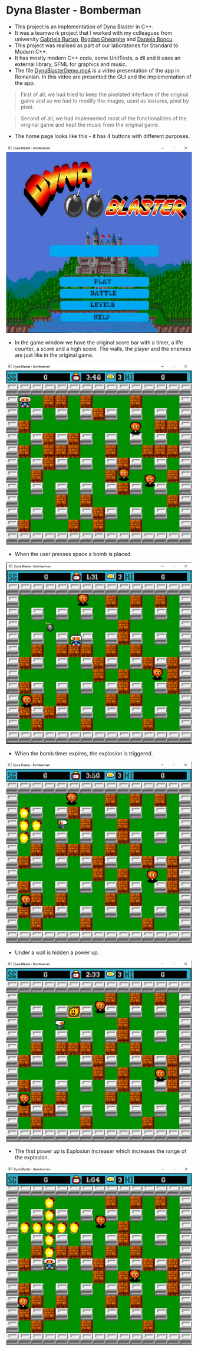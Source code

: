 # Dyna Blaster - Bomberman

- This project is an implementation of Dyna Blaster in C++.
- It was a teamwork project that I worked with my colleagues from university [Gabriela Burtan](https://github.com/gabrielaburtan), [Bogdan Gheorghe](https://github.com/DodeBogdan) and [Daniela Boncu](https://github.com/DanielaBoncu).
- This project was realised as part of our laboratories for Standard to Modern C++.
- It has mostly modern C++ code, some UnitTests, a dll and it uses an external library, SFML for graphics and music.
- The file [DynaBlasterDemo.mp4](DynaBlasterDemo.mp4) is a video presentation of the app in Romanian. In this video are presented the GUI and the implementation of the app.

> First of all, we had tried to keep the pixelated interface of the original game and so we had to modify the images, used as textures, pixel by pixel.

> Second of all, we had implemented most of the functionalities of the original game and kept the music from the original game.

- The home page looks like this - it has 4 buttons with different purposes.

![](images/HomePage.jpg)

- In the game window we have the original score bar with a timer, a life counter, a score and a high score. The walls, the player and the enemies are just like in the original game.

![](images/GameWindow.jpg)

- When the user presses space a bomb is placed.

![](images/Bomb.jpg)

- When the bomb timer expires, the explosion is triggered.

![](images/BombExplosion.jpg)

- Under a wall is hidden a power up.

![](images/PowerUp.jpg)

- The first power up is Explosion Increaser which increases the range of the explosion.

![](images/ExplosionIncreased.jpg)
